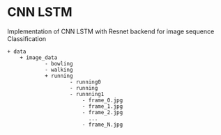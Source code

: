 # CNN LSTM 
Implementation of CNN LSTM with Resnet backend for image sequence Classification


```
+ data 
    + image_data    
            - bowling
            - walking
            + running 
                    - running0
                    - running
                    - runnning1
                        - frame_0.jpg
                        - frame_1.jpg
                        - frame_2.jpg
                          ...
                        - frame_N.jpg
```
